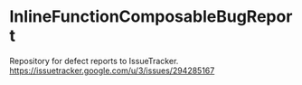 # InlineFunctionComposableBugReport

Repository for defect reports to IssueTracker.  
https://issuetracker.google.com/u/3/issues/294285167
